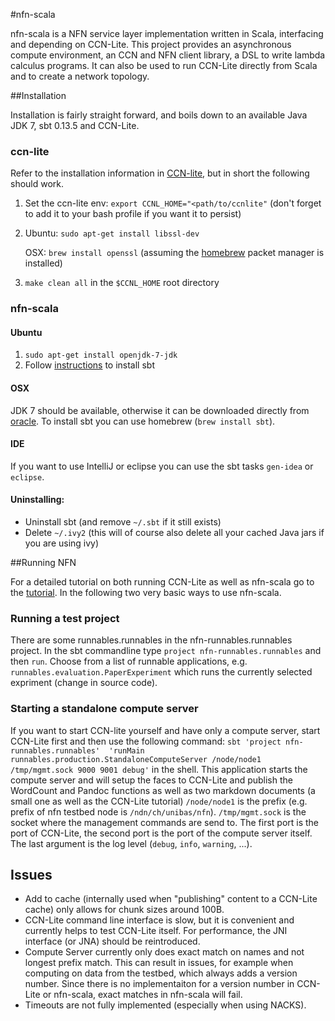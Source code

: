 #nfn-scala

nfn-scala is a NFN service layer implementation written in Scala, interfacing and depending on CCN-Lite. 
This project provides an asynchronous compute environment, an CCN and NFN client library, a DSL to write lambda calculus programs. 
It can also be used to run CCN-Lite directly from Scala and to create a network topology.

##Installation

Installation is fairly straight forward, and boils down to an available Java JDK 7, sbt 0.13.5 and CCN-Lite.

### ccn-lite

Refer to the installation information in [CCN-lite](https://github.com/cn-uofbasel/ccn-lite), but in short the following should work.

1. Set the ccn-lite env: `export CCNL_HOME="<path/to/ccnlite"` (don't forget to add it to your  bash profile if you want it to persist)
2. Ubuntu: `sudo apt-get install libssl-dev`

   OSX: `brew install openssl` (assuming the [homebrew](http://brew.sh) packet manager is installed)

3. `make clean all` in the `$CCNL_HOME` root directory


### nfn-scala

#### Ubuntu

1. `sudo apt-get install openjdk-7-jdk`
2. Follow [instructions](http://www.scala-sbt.org/0.13.5/docs/Getting-Started/Setup.html) to install sbt

#### OSX
JDK 7 should be available, otherwise it can be downloaded directly from [oracle](http://www.oracle.com/technetwork/java/javase/downloads/jdk7-downloads-1880260.html). 
To install sbt you can use homebrew (`brew install sbt`).

#### IDE
If you want to use IntelliJ or eclipse you can use the sbt tasks `gen-idea` or `eclipse`.

#### Uninstalling:
* Uninstall sbt (and remove `~/.sbt` if it still exists)
* Delete `~/.ivy2` (this will of course also delete all your cached Java jars if you are using ivy)

##Running NFN

For a detailed tutorial on both running CCN-Lite as well as nfn-scala go to the [tutorial](https://github.com/cn-uofbasel/ccn-lite/blob/dev-master/doc/tutorial/tutorial.md).
In the following two very basic ways to use nfn-scala.

### Running a test project
There are some runnables.runnables in the nfn-runnables.runnables project. In the sbt commandline type `project nfn-runnables.runnables` and then `run`. 
Choose from a list of runnable applications, e.g. `runnables.evaluation.PaperExperiment` which runs the currently selected expriment (change in source code).

### Starting a standalone compute server
If you want to start CCN-lite yourself and have only a compute server, start CCN-Lite first and then use the following command:
`sbt 'project nfn-runnables.runnables'  'runMain runnables.production.StandaloneComputeServer /node/node1 /tmp/mgmt.sock 9000 9001 debug'` in the shell. 
This application starts the compute server and will setup the faces to CCN-Lite and publish the WordCount and Pandoc functions as well as two markdown documents (a small one as well as the CCN-Lite tutorial)
`/node/node1` is the prefix (e.g. prefix of nfn testbed node is `/ndn/ch/unibas/nfn`). 
`/tmp/mgmt.sock` is the socket where the management commands are send to. The first port is the port of CCN-Lite, the second port is the port of the compute server itself.
The last argument is the log level (`debug`, `info`, `warning`, ...).

<!---
## Visualization
To replay and visualize the most recently run NFN program, change to the directory `./omnetreplay`. 
An installation of [OMNeT++](http://www.omnetpp.org) is required (we used Version 4.4.1, but other versions should work as well). 
Now you should be able to run the `make.sh` script which compiles and runs everything. 
From then on the simulation can be directly started with `./omentreplay`.
-->

## Issues
- Add to cache (internally used when "publishing" content to a CCN-Lite cache) only allows for chunk sizes around 100B.
- CCN-Lite command line interface is slow, but it is convenient and currently helps to test CCN-Lite itself. For performance, the JNI interface (or JNA) should be reintroduced.
- Compute Server currently only does exact match on names and not longest prefix match. 
This can result in issues, for example when computing on data from the testbed, which always adds a version number. 
Since there is no implementaiton for a version number in CCN-Lite or nfn-scala, exact matches in nfn-scala will fail.
- Timeouts are not fully implemented (especially when using NACKS).
